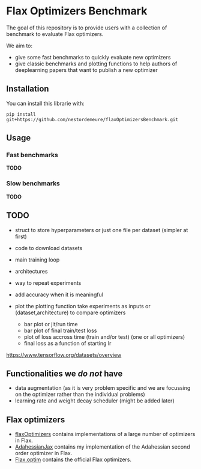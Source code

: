 # Flax Optimizers Benchmark

The goal of this repository is to provide users with a collection of benchmark to evaluate Flax optimizers.

We aim to:
- give some fast benchmarks to quickly evaluate new optimizers
- give classic benchmarks and plotting functions to help authors of deeplearning papers that want to publish a new optimizer

## Installation

You can install this librarie with:

```
pip install git+https://github.com/nestordemeure/flaxOptimizersBenchmark.git
```

## Usage

### Fast benchmarks

**TODO**

### Slow benchmarks

**TODO**

## TODO

- struct to store hyperparameters or just one file per dataset (simpler at first)
- code to download datasets
- main training loop
- architectures
- way to repeat experiments

- add accuracy when it is meaningful

- plot
  the plotting function take experiments as inputs or (dataset,architecture) to compare optimizers
  - bar plot or jit/run time
  - bar plot of final train/test loss
  - plot of loss accross time (train and/or test) (one or all optimizers)
  - final loss as a function of starting lr

https://www.tensorflow.org/datasets/overview

## Functionalities we *do not* have

- data augmentation (as it is very problem specific and we are focussing on the optimizer rather than the individual problems)
- learning rate and weight decay scheduler (might be added later)

## Flax optimizers

- [flaxOptimizers](https://github.com/nestordemeure/flaxOptimizers) contains implementations of a large number of optimizers in Flax.
- [AdahessianJax](https://github.com/nestordemeure/AdaHessianJax) contains my implementation of the Adahessian second order optimizer in Flax.
- [Flax.optim](https://github.com/google/flax/tree/master/flax/optim) contains the official Flax optimizers.

